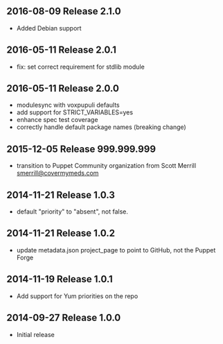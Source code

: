 ## 2016-08-09 Release 2.1.0

* Added Debian support


## 2016-05-11 Release 2.0.1

* fix: set correct requirement for stdlib module


## 2016-05-11 Release 2.0.0

* modulesync with voxpupuli defaults
* add support for STRICT_VARIABLES=yes
* enhance spec test coverage
* correctly handle default package names (breaking change)


## 2015-12-05 Release 999.999.999

* transition to Puppet Community organization from Scott Merrill <smerrill@covermymeds.com>


## 2014-11-21 Release 1.0.3

* default "priority" to "absent", not false.


## 2014-11-21 Release 1.0.2

* update metadata.json project_page to point to GitHub, not the Puppet Forge


## 2014-11-19 Release 1.0.1

* Add support for Yum priorities on the repo


## 2014-09-27 Release 1.0.0

* Initial release
